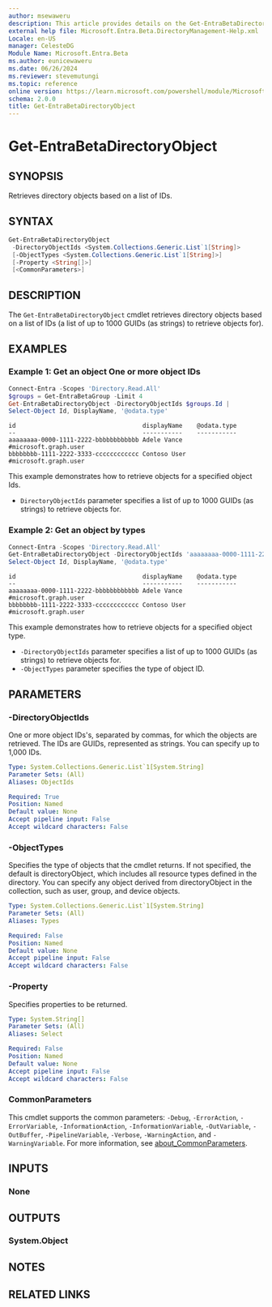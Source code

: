 ```yaml
---
author: msewaweru
description: This article provides details on the Get-EntraBetaDirectoryObject  command.
external help file: Microsoft.Entra.Beta.DirectoryManagement-Help.xml
Locale: en-US
manager: CelesteDG
Module Name: Microsoft.Entra.Beta
ms.author: eunicewaweru
ms.date: 06/26/2024
ms.reviewer: stevemutungi
ms.topic: reference
online version: https://learn.microsoft.com/powershell/module/Microsoft.Entra.Beta/Get-EntraBetaDirectoryObject
schema: 2.0.0
title: Get-EntraBetaDirectoryObject
---
```


# Get-EntraBetaDirectoryObject

## SYNOPSIS

Retrieves directory objects based on a list of IDs.

## SYNTAX

```powershell
Get-EntraBetaDirectoryObject 
 -DirectoryObjectIds <System.Collections.Generic.List`1[String]>
 [-ObjectTypes <System.Collections.Generic.List`1[String]>]
 [-Property <String[]>]
 [<CommonParameters>]
```

## DESCRIPTION

The `Get-EntraBetaDirectoryObject` cmdlet retrieves directory objects based on a list of IDs (a list of up to 1000 GUIDs (as strings) to retrieve objects for).

## EXAMPLES

### Example 1: Get an object One or more object IDs

```powershell
Connect-Entra -Scopes 'Directory.Read.All'
$groups = Get-EntraBetaGroup -Limit 4
Get-EntraBetaDirectoryObject -DirectoryObjectIds $groups.Id | 
Select-Object Id, DisplayName, '@odata.type'
```

```Output
id                                   displayName    @odata.type            
--                                   -----------    -----------            
aaaaaaaa-0000-1111-2222-bbbbbbbbbbbb Adele Vance    #microsoft.graph.user  
bbbbbbbb-1111-2222-3333-cccccccccccc Contoso User   #microsoft.graph.user
```

This example demonstrates how to retrieve objects for a specified object Ids.

- `DirectoryObjectIds` parameter specifies a list of up to 1000 GUIDs (as strings) to retrieve objects for.

### Example 2: Get an object by types

```powershell
Connect-Entra -Scopes 'Directory.Read.All'
Get-EntraBetaDirectoryObject -DirectoryObjectIds 'aaaaaaaa-0000-1111-2222-bbbbbbbbbbbb', 'bbbbbbbb-1111-2222-3333-cccccccccccc' -ObjectTypes 'User' | 
Select-Object Id, DisplayName, '@odata.type'
```

```Output
id                                   displayName    @odata.type            
--                                   -----------    -----------            
aaaaaaaa-0000-1111-2222-bbbbbbbbbbbb Adele Vance    #microsoft.graph.user  
bbbbbbbb-1111-2222-3333-cccccccccccc Contoso User   #microsoft.graph.user
```

This example demonstrates how to retrieve objects for a specified object type.

- `-DirectoryObjectIds` parameter specifies a list of up to 1000 GUIDs (as strings) to retrieve objects for.
- `-ObjectTypes` parameter specifies the type of object ID.

## PARAMETERS

### -DirectoryObjectIds

One or more object IDs's, separated by commas, for which the objects are retrieved. The IDs are GUIDs, represented as strings. You can specify up to 1,000 IDs.

```yaml
Type: System.Collections.Generic.List`1[System.String]
Parameter Sets: (All)
Aliases: ObjectIds

Required: True
Position: Named
Default value: None
Accept pipeline input: False
Accept wildcard characters: False
```

### -ObjectTypes

Specifies the type of objects that the cmdlet returns. If not specified, the default is directoryObject, which includes all resource types defined in the directory. You can specify any object derived from directoryObject in the collection, such as user, group, and device objects.

```yaml
Type: System.Collections.Generic.List`1[System.String]
Parameter Sets: (All)
Aliases: Types

Required: False
Position: Named
Default value: None
Accept pipeline input: False
Accept wildcard characters: False
```

### -Property

Specifies properties to be returned.

```yaml
Type: System.String[]
Parameter Sets: (All)
Aliases: Select

Required: False
Position: Named
Default value: None
Accept pipeline input: False
Accept wildcard characters: False
```

### CommonParameters

This cmdlet supports the common parameters: `-Debug`, `-ErrorAction`, `-ErrorVariable`, `-InformationAction`, `-InformationVariable`, `-OutVariable`, `-OutBuffer`, `-PipelineVariable`, `-Verbose`, `-WarningAction`, and `-WarningVariable`. For more information, see [about_CommonParameters](https://go.microsoft.com/fwlink/?LinkID=113216).

## INPUTS

### None

## OUTPUTS

### System.Object

## NOTES

## RELATED LINKS
